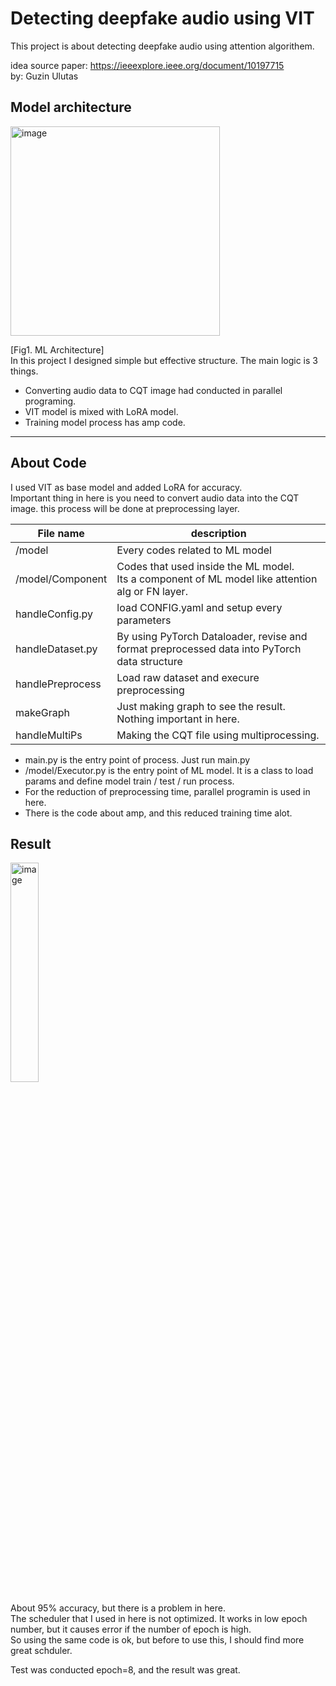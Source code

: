 # Detecting deepfake audio using VIT


This project is about detecting deepfake audio using attention algorithem.


idea source 
paper: https://ieeexplore.ieee.org/document/10197715</br>
by: Guzin Ulutas


## Model architecture

<img width="335" alt="image" src="https://github.com/user-attachments/assets/aa6ebf36-4cac-4281-9cc4-35a60446a044" />


[Fig1. ML Architecture]</br>
In this project I designed simple but effective structure. The main logic is 3 things.
- Converting audio data to CQT image had conducted in parallel programing.
- VIT model is mixed with LoRA model.
- Training model process has amp code.


------------------------------
## About Code


I used VIT as base model and added LoRA for accuracy.</br>
Important thing in here is you need to convert audio data into the CQT image. this process will be done at preprocessing layer.

|File name|description|
|------|---|
| /model | Every codes related to ML model |
| /model/Component | Codes that used inside the ML model.</br>Its a component of ML model like attention alg or FN layer. |
| handleConfig.py | load CONFIG.yaml and setup every parameters |
| handleDataset.py | By using PyTorch Dataloader, revise and format preprocessed data into PyTorch data structure |
| handlePreprocess | Load raw dataset and execure preprocessing |
| makeGraph | Just making graph to see the result. Nothing important in here. |
| handleMultiPs | Making the CQT file using multiprocessing. |

- main.py is the entry point of process. Just run main.py
- /model/Executor.py is the entry point of ML model. It is  a class to load params and define model train / test / run process.
- For the reduction of preprocessing time, parallel programin is used in here.
- There is the code about amp, and this reduced training time alot.


## Result


<img width="30%" alt="image" src="https://github.com/user-attachments/assets/ebd55bf7-7290-48b8-889a-ad1054cc335b" />


About 95% accuracy, but there is a problem in here.</br>
The scheduler that I used in here is not optimized. It works in low epoch number, but it causes error if the number of epoch is high.</br>So using the same code is ok, but before to use this, I should find more great schduler.


Test was conducted epoch=8, and the result was great.

